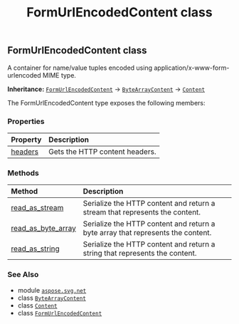 ﻿---
title: FormUrlEncodedContent class
second_title: Aspose.SVG for Python via .NET API References
description: 
type: docs
weight: 40
url: /python-net/aspose.svg.net/formurlencodedcontent/
is_root: false
---

## FormUrlEncodedContent class

A container for name/value tuples encoded using application/x-www-form-urlencoded MIME type.



**Inheritance:** [`FormUrlEncodedContent`](/svg/python-net/aspose.svg.net/formurlencodedcontent) → 
[`ByteArrayContent`](/svg/python-net/aspose.svg.net/bytearraycontent) → 
[`Content`](/svg/python-net/aspose.svg.net/content)



The FormUrlEncodedContent type exposes the following members:

### Properties
| Property | Description |
| :- | :- |
| [headers](/svg/python-net/aspose.svg.net/formurlencodedcontent/headers) | Gets the HTTP content headers. |


### Methods
| Method | Description |
| :- | :- |
| [read_as_stream](/svg/python-net/aspose.svg.net/formurlencodedcontent/read_as_stream/#) | Serialize the HTTP content and return a stream that represents the content. |
| [read_as_byte_array](/svg/python-net/aspose.svg.net/formurlencodedcontent/read_as_byte_array/#) | Serialize the HTTP content and return a byte array that represents the content. |
| [read_as_string](/svg/python-net/aspose.svg.net/formurlencodedcontent/read_as_string/#) | Serialize the HTTP content and return a string that represents the content. |



### See Also
* module [`aspose.svg.net`](..)
* class [`ByteArrayContent`](/svg/python-net/aspose.svg.net/bytearraycontent)
* class [`Content`](/svg/python-net/aspose.svg.net/content)
* class [`FormUrlEncodedContent`](/svg/python-net/aspose.svg.net/formurlencodedcontent)
